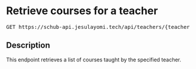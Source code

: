 # Retrieve courses for a teacher

<pre id='liveapi-code'>GET https://schub-api.jesulayomi.tech/api/teachers/{teacher_id}/courses
</pre>

## Description
This endpoint retrieves a list of courses taught by the specified teacher.

